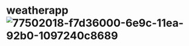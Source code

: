 # weatherapp![77502018-f7d36000-6e9c-11ea-92b0-1097240c8689](https://user-images.githubusercontent.com/36678251/166703472-b7212036-2cb7-4e89-9f53-836de982c130.png)
